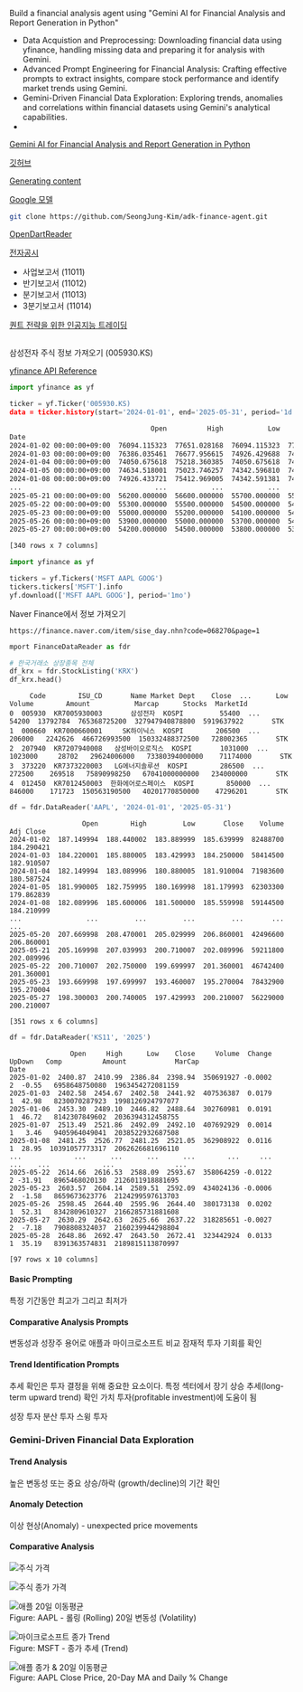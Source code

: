 Build a financial analysis agent using
"Gemini AI for Financial Analysis and Report Generation in Python"


- Data Acquistion and Preprocessing: Downloading financial data using yfinance, handling missing data and preparing it for analysis with Gemini.
- Advanced Prompt Engineering for Financial Analysis: Crafting effective prompts to extract insights, compare stock performance and identify market trends using Gemini.
- Gemini-Driven Financial Data Exploration: Exploring trends, anomalies and correlations within financial datasets using Gemini's analytical capabilities.
- 

[Gemini AI for Financial Analysis and Report Generation in Python](https://janelleturing.medium.com/gemini-for-financial-analysis-and-report-generation-in-python-99a08f853788)

[깃허브](https://github.com/SeongJung-Kim/adk-finance-agent)

[Generating content](https://ai.google.dev/api/generate-content)

[Google 모델](https://cloud.google.com/vertex-ai/generative-ai/docs/models)

```bash
git clone https://github.com/SeongJung-Kim/adk-finance-agent.git
```


[OpenDartReader](https://github.com/FinanceData/OpenDartReader)

[전자공시](https://opendart.fss.or.kr/guide/detail.do)

- 사업보고서 (11011)
- 반기보고서 (11012)
- 분기보고서 (11013)
- 3분기보고서 (11014)

[퀀트 전략을 위한 인공지능 트레이딩](https://github.com/quant4junior/algoTrade)

##

삼성전자 주식 정보 가져오기 (005930.KS)

[yfinance API Reference](https://ranaroussi.github.io/yfinance/)

```Python
import yfinance as yf

ticker = yf.Ticker('005930.KS)
data = ticker.history(start='2024-01-01', end='2025-05-31', period='1d')
```

```bash
                                   Open          High           Low         Close    Volume  Dividends  Stock Splits
Date                                                                                                                
2024-01-02 00:00:00+09:00  76094.115323  77651.028168  76094.115323  77456.414062  17142847        0.0           0.0
2024-01-03 00:00:00+09:00  76386.035461  76677.956615  74926.429688  74926.429688  21753644        0.0           0.0
2024-01-04 00:00:00+09:00  74050.675618  75218.360385  74050.675618  74537.210938  15324439        0.0           0.0
2024-01-05 00:00:00+09:00  74634.518001  75023.746257  74342.596810  74537.210938  11304316        0.0           0.0
2024-01-08 00:00:00+09:00  74926.433721  75412.969005  74342.591381  74439.898438  11088724        0.0           0.0
...                                 ...           ...           ...           ...       ...        ...           ...
2025-05-21 00:00:00+09:00  56200.000000  56600.000000  55700.000000  55700.000000   7794181        0.0           0.0
2025-05-22 00:00:00+09:00  55300.000000  55500.000000  54500.000000  54700.000000  15254278        0.0           0.0
2025-05-23 00:00:00+09:00  55000.000000  55200.000000  54100.000000  54200.000000  11247115        0.0           0.0
2025-05-26 00:00:00+09:00  53900.000000  55000.000000  53700.000000  54700.000000  10901337        0.0           0.0
2025-05-27 00:00:00+09:00  54200.000000  54500.000000  53800.000000  53900.000000  11881043        0.0           0.0

[340 rows x 7 columns]
```

```Python
import yfinance as yf

tickers = yf.Tickers('MSFT AAPL GOOG')
tickers.tickers['MSFT'].info
yf.download(['MSFT AAPL GOOG'], period='1mo')
```

Naver Finance에서 정보 가져오기

```
https://finance.naver.com/item/sise_day.nhn?code=068270&page=1
```

```Python
mport FinanceDataReader as fdr

# 한국거래소 상장종목 전체
df_krx = fdr.StockListing('KRX')
df_krx.head()
```

```
     Code        ISU_CD       Name Market Dept    Close  ...      Low    Volume        Amount           Marcap      Stocks  MarketId
0  005930  KR7005930003       삼성전자  KOSPI         55400  ...    54200  13792784  765368725200  327947940878800  5919637922       STK
1  000660  KR7000660001     SK하이닉스  KOSPI        206500  ...   206000   2242626  466726993500  150332488372500   728002365       STK
2  207940  KR7207940008   삼성바이오로직스  KOSPI       1031000  ...  1023000     28702   29624006000   73380394000000    71174000       STK
3  373220  KR7373220003   LG에너지솔루션  KOSPI        286500  ...   272500    269518   75890998250   67041000000000   234000000       STK
4  012450  KR7012450003  한화에어로스페이스  KOSPI        850000  ...   846000    171723  150563190500   40201770850000    47296201       STK
```

```Python
df = fdr.DataReader('AAPL', '2024-01-01', '2025-05-31')
```

```
                  Open        High         Low       Close    Volume   Adj Close
2024-01-02  187.149994  188.440002  183.889999  185.639999  82488700  184.290421
2024-01-03  184.220001  185.880005  183.429993  184.250000  58414500  182.910507
2024-01-04  182.149994  183.089996  180.880005  181.910004  71983600  180.587524
2024-01-05  181.990005  182.759995  180.169998  181.179993  62303300  179.862839
2024-01-08  182.089996  185.600006  181.500000  185.559998  59144500  184.210999
...                ...         ...         ...         ...       ...         ...
2025-05-20  207.669998  208.470001  205.029999  206.860001  42496600  206.860001
2025-05-21  205.169998  207.039993  200.710007  202.089996  59211800  202.089996
2025-05-22  200.710007  202.750000  199.699997  201.360001  46742400  201.360001
2025-05-23  193.669998  197.699997  193.460007  195.270004  78432900  195.270004
2025-05-27  198.300003  200.740005  197.429993  200.210007  56229000  200.210007

[351 rows x 6 columns]
```

```Python
df = fdr.DataReader('KS11', '2025')
```

```
               Open     High      Low    Close     Volume  Change  UpDown   Comp          Amount            MarCap
Date                                                                                                              
2025-01-02  2400.87  2410.99  2386.84  2398.94  350691927 -0.0002       2  -0.55   6958648750080  1963454272081159
2025-01-03  2402.58  2454.67  2402.58  2441.92  407536387  0.0179       1  42.98   8230070287923  1998126924797077
2025-01-06  2453.30  2489.10  2446.82  2488.64  302760981  0.0191       1  46.72   8142307849602  2036394312458755
2025-01-07  2513.49  2521.86  2492.09  2492.10  407692929  0.0014       1   3.46   9405964049041  2038522932687508
2025-01-08  2481.25  2526.77  2481.25  2521.05  362908922  0.0116       1  28.95  10391057773317  2062626681696110
...             ...      ...      ...      ...        ...     ...     ...    ...             ...               ...
2025-05-22  2614.66  2616.53  2588.09  2593.67  358064259 -0.0122       2 -31.91   8965468020130  2126011918881695
2025-05-23  2603.57  2604.14  2589.51  2592.09  434024136 -0.0006       2  -1.58   8659673623776  2124299597613703
2025-05-26  2598.45  2644.40  2595.96  2644.40  380173138  0.0202       1  52.31   8342809610327  2166285731881608
2025-05-27  2630.29  2642.63  2625.66  2637.22  318285651 -0.0027       2  -7.18   7908808324037  2160239944298804
2025-05-28  2648.86  2692.47  2643.50  2672.41  323442924  0.0133       1  35.19   8391363574831  2189815113870997

[97 rows x 10 columns]
```

#### Basic Prompting

특정 기간동안 최고가 그리고 최저가

#### Comparative Analysis Prompts

변동성과 성장주 용어로 애플과 마이크로소프트 비교
잠재적 투자 기회를 확인

#### Trend Identification Prompts

추세 확인은 투자 결정을 위해 중요한 요소이다.
특정 섹터에서 장기 상승 추세(long-term upward trend) 확인
가치 투자(profitable investment)에 도움이 됨

성장 투자
분산 투자
스윙 투자

### Gemini-Driven Financial Data Exploration

#### Trend Analysis

높은 변동성 또는 중요 상승/하락 (growth/decline)의 기간 확인

#### Anomaly Detection

이상 현상(Anomaly) - unexpected price movements

#### Comparative Analysis



![주식 가격](https://raw.githubusercontent.com/SeongJung-Kim/adk-finance-agent/main/docs/images/stock_prices.png)

![주식 종가 가격](https://raw.githubusercontent.com/SeongJung-Kim/adk-finance-agent/main/docs/images/closing_prices_of_aapl_msft.png)

![애플 20일 이동평균](https://raw.githubusercontent.com/SeongJung-Kim/adk-finance-agent/main/docs/images/aapl_rolling_20-day_volatility.png)  
Figure: AAPL - 롤링 (Rolling) 20일 변동성 (Volatility)

![마이크로소프트 종가 Trend](https://raw.githubusercontent.com/SeongJung-Kim/adk-finance-agent/main/docs/images/msft_close_price_trend.png)  
Figure: MSFT - 종가 추세 (Trend)

![애플 종가 & 20일 이동평균](https://raw.githubusercontent.com/SeongJung-Kim/adk-finance-agent/main/docs/images/aapl_close_price&20-day_ma.png)  
Figure: AAPL Close Price, 20-Day MA and Daily % Change